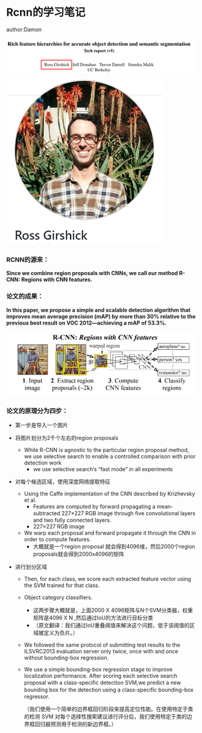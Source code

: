 # Rcnn的学习笔记

author:Damon

![image-20211127233625929](rcnn学习笔记.assets/image-20211127233625929.png)

![image-20211127234500528](rcnn学习笔记.assets/image-20211127234500528.png)



### RCNN的源来：

**Since we combine region proposals with CNNs, we call our method R-CNN: Regions with CNN features.**

### 论文的成果：

**In this paper, we propose a simple and scalable detection algorithm that improves mean average precision (mAP) by more than 30% relative to the previous best result on VOC 2012—achieving a mAP of 53.3%.**



![image-20211127233930506](rcnn学习笔记.assets/image-20211127233930506.png)



### 论文的原理分为四步：

- 第一步是导入一个图片

- 将图片划分为2千个左右的region proposals

  - While R-CNN is agnostic to the particular region proposal method, we use selective search to enable a controlled comparison with prior detection work
    - we use selective search’s “fast mode” in all experiments

- 对每个候选区域，使用深度网络提取特征 

  - Using the Caffe implementation of the CNN described by Krizhevsky et al.   
    - Features are computed by forward propagating a mean-subtracted 227×227 RGB image through ﬁve convolutional layers and two fully connected layers.
    - 227×227 RGB image    
  - We warp each proposal and forward propagate it through the CNN in order to compute features.
    - 大概就是一个region proposal 就会得到4096维，然后2000个region proposals就会得到2000x4096的矩阵

- 进行划分区域

  - Then, for each class, we score each extracted feature vector using the SVM trained for that class.
  - Object category classiﬁers.
    - 这两步骤大概就是，上面2000 X 4096矩阵与N个SVM分类器，权重矩阵是4096 X N ,然后通过IoU的方法进行目标分类
    - （原文翻译：我们通过IoU重叠阈值来解决这个问题，低于该阈值的区域被定义为负片。）

  - We followed the same protocol of submitting test results to the ILSVRC2013 evaluation server only twice, once with and once without bounding-box regression.

  - We use a simple bounding-box regression stage to improve localization performance. After scoring each selective search proposal with a class-speciﬁc detection SVM,we predict a new bounding box for the detection using a class-speciﬁc bounding-box regressor.

    （我们使用一个简单的边界框回归阶段来提高定位性能。在使用特定于类的检测 SVM 对每个选择性搜索建议进行评分后，我们使用特定于类的边界框回归器预测用于检测的新边界框。）

